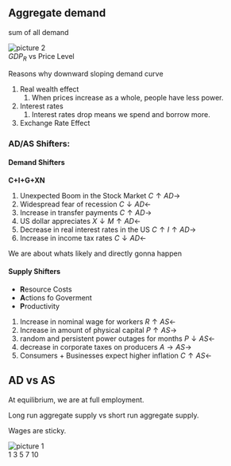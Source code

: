
## Aggregate demand

sum of all demand

![picture 2](https://i.imgur.com/kn4amxB.png)  
$GDP_R$ vs Price Level

Reasons why downward sloping demand curve
1. Real wealth effect
   1. When prices increase as a whole, people have less power.
2. Interest rates 
   1. Interest rates drop means we spend and borrow more. 
3. Exchange Rate Effect


### AD/AS Shifters:

#### Demand Shifters

**C+I+G+XN**


1. Unexpected Boom in the Stock Market
$C \uparrow AD \rightarrow$
2. Widespread fear of recession
$C \downarrow AD \leftarrow$
3. Increase in transfer payments
$C \uparrow AD \rightarrow$
4. US dollar appreciates
$X \downarrow M \uparrow AD \leftarrow$
5. Decrease in real interest rates in the US
$C \uparrow I \uparrow AD \rightarrow$
6. Increase in income tax rates
$C \downarrow AD \leftarrow$


We are about whats likely and directly gonna happen
#### Supply Shifters

- **R**esource Costs
- **A**ctions fo Goverment
- **P**roductivity

1. Increase in nominal wage for workers
$R \uparrow AS \leftarrow$
2. Increase in amount of physical capital
$P \uparrow AS \rightarrow$
3. random and persistent power outages for months
$P \downarrow AS \leftarrow$
4. decrease in corporate taxes on producers
$A \to  AS \rightarrow$
5. Consumers + Businesses expect higher inflation
$C \uparrow AS \leftarrow$
## AD vs AS

At equilibrium, we are at full employment.

Long run aggregate supply vs short run aggregate supply.

Wages are sticky.



![picture 1](https://i.imgur.com/jBVEVlY.png)  
1 3 5 7 10

